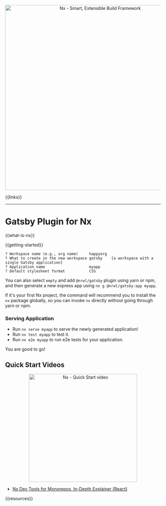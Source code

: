 <p style="text-align: center;"><img src="https://raw.githubusercontent.com/nrwl/nx/master/images/nx-gatsby.png" width="600" alt="Nx - Smart, Extensible Build Framework"></p>

{{links}}

<hr>

# Gatsby Plugin for Nx

{{what-is-nx}}

{{getting-started}}

```
? Workspace name (e.g., org name)     happyorg
? What to create in the new workspace gatsby    [a workspace with a single Gatsby application]
? Application name                    myapp
? Default stylesheet format           CSS
```

You can also select `empty` and add `@nrwl/gatsby` plugin using yarn or npm, and then generate a new express app using `nx g @nrwl/gatsby:app myapp`.

If it's your first Nx project, the command will recommend you to install the `nx` package globally, so you can invoke `nx` directly without going through yarn or npm.

### Serving Application

- Run `nx serve myapp` to serve the newly generated application!
- Run `nx test myapp` to test it.
- Run `nx e2e myapp` to run e2e tests for your application.

You are good to go!

## Quick Start Videos

<a href="https://www.youtube.com/watch?v=E188J7E_MDU" target="_blank">
<p style="text-align: center;"><img src="https://raw.githubusercontent.com/nrwl/nx/master/images/nx-react-video.png" width="350" alt="Nx - Quick Start video"></p>
</a>

- [Nx Dev Tools for Monorepos, In-Depth Explainer (React)](https://www.youtube.com/watch?v=jCf92IyR-GE)

{{resources}}
